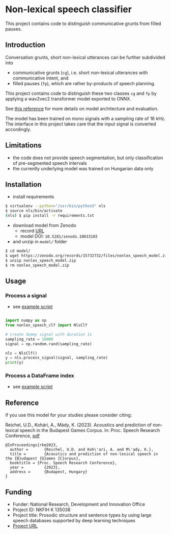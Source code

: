 # Non-lexical speech classifier

This project contains code to distinguish communicative grunts from filled pauses.

## Introduction

Conversation grunts, short non-lexical utterances can be further subdivided into
* communicative grunts (`cg`), i.e. short non-lexical utterances with communicative intent, and
* filled pauses (`fp`), which are rather by-products of speech planning.

This project contains code to distinguish these two classes `cg` and `fp` by applying a wav2vec2 transformer model exported to ONNX.

See [this reference](http://real.mtak.hu/159991/1/beszkut_speechresearch_2023_proceedings.pdf#page=91) for more details on model architecture and evaluation.

The model has been trained on mono signals with a sampling rate of 16 kHz. The interface in this project takes care that the input signal is converted accordingly.

## Limitations

* the code does not provide speech segmentation, but only classification of pre-segmented speech intervals
* the currently underlying model was trained on Hungarian data only

## Installation

* install requirements

```bash
$ virtualenv --python="/usr/bin/python3" nls
$ source nls/bin/activate
(nls) $ pip install -r requirements.txt
```

* download model from Zenodo
    * record [URL](https://zenodo.org/records/15732732)
    * model DOI: `10.5281/zenodo.10833103`
* and unzip in `model/` folder


```bash
$ cd model/
$ wget https://zenodo.org/records/15732732/files/nonlex_speech_model.zip?download=1 -O nonlex_speech_model.zip
$ unzip nonlex_speech_model.zip
$ rm nonlex_speech_model.zip
```

## Usage

### Process a signal

* see [example script](https://github.com/reichelu/nonlex_speech_clf/blob/main/scripts/run_NlsClf_process_signal.py)

```python

import numpy as np
from nonlex_speech_clf import NlsClf

# create dummy signal with duration 1s
sampling_rate = 16000
signal = np.random.rand(sampling_rate)

nls = NlsClf()
y = nls.process_signal(signal, sampling_rate)
print(y)
```

### Process a DataFrame index

* see [example script](https://github.com/reichelu/nonlex_speech_clf/blob/main/scripts/run_NlsClf_process_index.py)


## Reference

If you use this model for your studies please consider citing:

Reichel, U.D., Kohári, A., Mády, K. (2023). Acoustics and prediction of non-lexical speech in the Budapest Games Corpus. In: Proc. Speech Research Conference, [pdf](http://real.mtak.hu/159991/1/beszkut_speechresearch_2023_proceedings.pdf#page=91)

```
@InProceedings{rkm2023,
  author =       {Reichel, U.D. and Koh\'ari, A. and M\'ady, K.},
  title =        {Acoustics and prediction of non-lexical speech in the {B}udapest {G}ames {C}orpus},
  booktitle = {Proc. Speech Research Conference},
  year =         {2023},
  address =      {Budapest, Hungary}
}
```

## Funding

* Funder: National Research, Development and Innovation Office
* Project ID: NKFIH K 135038
* Project title: Prosodic structure and sentence types by using large speech databases supported by deep learning techniques
* [Project URL](https://nytud.hu/en/tender/prozodiai-szerkezet-es-mondattipusok-vizsgalata-nagy-beszedadatbazisokon-mely-tanulasi-tamogatassal)
